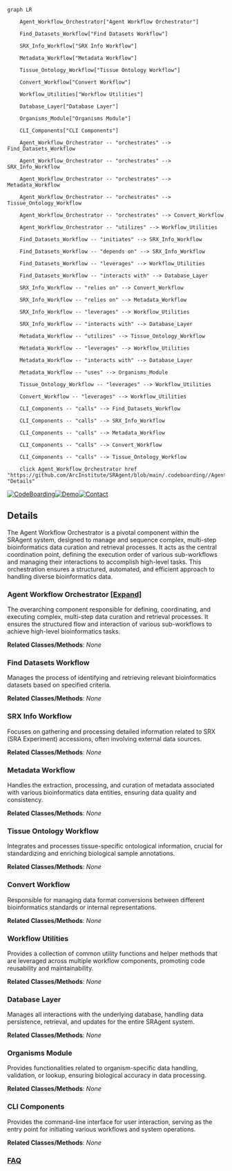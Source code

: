 ```mermaid

graph LR

    Agent_Workflow_Orchestrator["Agent Workflow Orchestrator"]

    Find_Datasets_Workflow["Find Datasets Workflow"]

    SRX_Info_Workflow["SRX Info Workflow"]

    Metadata_Workflow["Metadata Workflow"]

    Tissue_Ontology_Workflow["Tissue Ontology Workflow"]

    Convert_Workflow["Convert Workflow"]

    Workflow_Utilities["Workflow Utilities"]

    Database_Layer["Database Layer"]

    Organisms_Module["Organisms Module"]

    CLI_Components["CLI Components"]

    Agent_Workflow_Orchestrator -- "orchestrates" --> Find_Datasets_Workflow

    Agent_Workflow_Orchestrator -- "orchestrates" --> SRX_Info_Workflow

    Agent_Workflow_Orchestrator -- "orchestrates" --> Metadata_Workflow

    Agent_Workflow_Orchestrator -- "orchestrates" --> Tissue_Ontology_Workflow

    Agent_Workflow_Orchestrator -- "orchestrates" --> Convert_Workflow

    Agent_Workflow_Orchestrator -- "utilizes" --> Workflow_Utilities

    Find_Datasets_Workflow -- "initiates" --> SRX_Info_Workflow

    Find_Datasets_Workflow -- "depends on" --> SRX_Info_Workflow

    Find_Datasets_Workflow -- "leverages" --> Workflow_Utilities

    Find_Datasets_Workflow -- "interacts with" --> Database_Layer

    SRX_Info_Workflow -- "relies on" --> Convert_Workflow

    SRX_Info_Workflow -- "relies on" --> Metadata_Workflow

    SRX_Info_Workflow -- "leverages" --> Workflow_Utilities

    SRX_Info_Workflow -- "interacts with" --> Database_Layer

    Metadata_Workflow -- "utilizes" --> Tissue_Ontology_Workflow

    Metadata_Workflow -- "leverages" --> Workflow_Utilities

    Metadata_Workflow -- "interacts with" --> Database_Layer

    Metadata_Workflow -- "uses" --> Organisms_Module

    Tissue_Ontology_Workflow -- "leverages" --> Workflow_Utilities

    Convert_Workflow -- "leverages" --> Workflow_Utilities

    CLI_Components -- "calls" --> Find_Datasets_Workflow

    CLI_Components -- "calls" --> SRX_Info_Workflow

    CLI_Components -- "calls" --> Metadata_Workflow

    CLI_Components -- "calls" --> Convert_Workflow

    CLI_Components -- "calls" --> Tissue_Ontology_Workflow

    click Agent_Workflow_Orchestrator href "https://github.com/ArcInstitute/SRAgent/blob/main/.codeboarding//Agent_Workflow_Orchestrator.md" "Details"

```



[![CodeBoarding](https://img.shields.io/badge/Generated%20by-CodeBoarding-9cf?style=flat-square)](https://github.com/CodeBoarding/GeneratedOnBoardings)[![Demo](https://img.shields.io/badge/Try%20our-Demo-blue?style=flat-square)](https://www.codeboarding.org/demo)[![Contact](https://img.shields.io/badge/Contact%20us%20-%20contact@codeboarding.org-lightgrey?style=flat-square)](mailto:contact@codeboarding.org)



## Details



The Agent Workflow Orchestrator is a pivotal component within the SRAgent system, designed to manage and sequence complex, multi-step bioinformatics data curation and retrieval processes. It acts as the central coordination point, defining the execution order of various sub-workflows and managing their interactions to accomplish high-level tasks. This orchestration ensures a structured, automated, and efficient approach to handling diverse bioinformatics data.



### Agent Workflow Orchestrator [[Expand]](./Agent_Workflow_Orchestrator.md)

The overarching component responsible for defining, coordinating, and executing complex, multi-step data curation and retrieval processes. It ensures the structured flow and interaction of various sub-workflows to achieve high-level bioinformatics tasks.





**Related Classes/Methods**: _None_



### Find Datasets Workflow

Manages the process of identifying and retrieving relevant bioinformatics datasets based on specified criteria.





**Related Classes/Methods**: _None_



### SRX Info Workflow

Focuses on gathering and processing detailed information related to SRX (SRA Experiment) accessions, often involving external data sources.





**Related Classes/Methods**: _None_



### Metadata Workflow

Handles the extraction, processing, and curation of metadata associated with various bioinformatics data entities, ensuring data quality and consistency.





**Related Classes/Methods**: _None_



### Tissue Ontology Workflow

Integrates and processes tissue-specific ontological information, crucial for standardizing and enriching biological sample annotations.





**Related Classes/Methods**: _None_



### Convert Workflow

Responsible for managing data format conversions between different bioinformatics standards or internal representations.





**Related Classes/Methods**: _None_



### Workflow Utilities

Provides a collection of common utility functions and helper methods that are leveraged across multiple workflow components, promoting code reusability and maintainability.





**Related Classes/Methods**: _None_



### Database Layer

Manages all interactions with the underlying database, handling data persistence, retrieval, and updates for the entire SRAgent system.





**Related Classes/Methods**: _None_



### Organisms Module

Provides functionalities related to organism-specific data handling, validation, or lookup, ensuring biological accuracy in data processing.





**Related Classes/Methods**: _None_



### CLI Components

Provides the command-line interface for user interaction, serving as the entry point for initiating various workflows and system operations.





**Related Classes/Methods**: _None_







### [FAQ](https://github.com/CodeBoarding/GeneratedOnBoardings/tree/main?tab=readme-ov-file#faq)